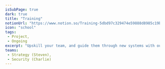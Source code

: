 ```yaml
---
isSubPage: true
dark: true
title: "Training"
notionUrl: "https://www.notion.so/Training-5dbd97c329474e59888d8985c19b2cfd"
icon: "school"
tags: 
 - Project,
 - Ongoing
excerpt: "Upskill your team, and guide them through new systems with our friendly, approachable training sessions."
teams: 
 - Strategy (Steven),
 - Security (Charlie)
---
```

